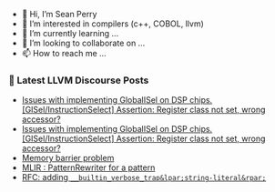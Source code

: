 - 👋 Hi, I’m Sean Perry
- 👀 I’m interested in compilers (c++, COBOL, llvm)
- 🌱 I’m currently learning ...
- 💞️ I’m looking to collaborate on ...
- 📫 How to reach me ...

<!---
s66perry/s66perry is a ✨ special ✨ repository because its `README.md` (this file) appears on your GitHub profile.
You can click the Preview link to take a look at your changes.
--->
### 📕 Latest LLVM Discourse Posts

<!-- DISCOURSE-LLVM:START -->
- [Issues with implementing GlobalISel on DSP chips. [GISel/InstructionSelect] Assertion: Register class not set, wrong accessor?](https://discourse.llvm.org/t/issues-with-implementing-globalisel-on-dsp-chips-gisel-instructionselect-assertion-register-class-not-set-wrong-accessor/76234#post_2)
- [Issues with implementing GlobalISel on DSP chips. [GISel/InstructionSelect] Assertion: Register class not set, wrong accessor?](https://discourse.llvm.org/t/issues-with-implementing-globalisel-on-dsp-chips-gisel-instructionselect-assertion-register-class-not-set-wrong-accessor/76234#post_1)
- [Memory barrier problem](https://discourse.llvm.org/t/memory-barrier-problem/57493?page=2#post_28)
- [MLIR : PatternRewriter for a pattern](https://discourse.llvm.org/t/mlir-patternrewriter-for-a-pattern/76231#post_1)
- [RFC: adding `__builtin_verbose_trap&lpar;string-literal&rpar;`](https://discourse.llvm.org/t/rfc-adding-builtin-verbose-trap-string-literal/75845#post_4)
<!-- DISCOURSE-LLVM:END -->
